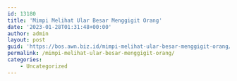 ```yaml
---
id: 13180
title: 'Mimpi Melihat Ular Besar Menggigit Orang'
date: '2023-01-28T01:31:48+00:00'
author: admin
layout: post
guid: 'https://bos.awn.biz.id/mimpi-melihat-ular-besar-menggigit-orang/'
permalink: /mimpi-melihat-ular-besar-menggigit-orang/
categories:
    - Uncategorized
---
```


